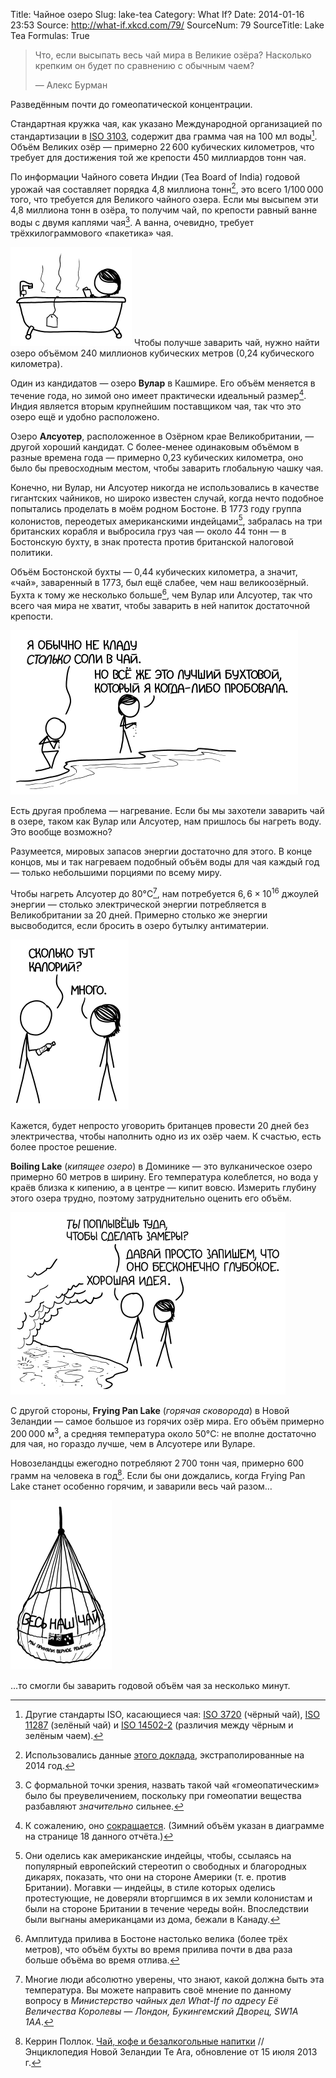 Title: Чайное озеро
Slug: lake-tea
Category: What If?
Date: 2014-01-16 23:53
Source: http://what-if.xkcd.com/79/
SourceNum: 79
SourceTitle: Lake Tea
Formulas: True

> Что, если высыпать весь чай мира в Великие озёра? Насколько крепким он будет по сравнению с обычным чаем?
>
> — Алекс Бурман

Разведённым почти до гомеопатической концентрации.

Стандартная кружка чая, как указано Международной организацией по стандартизации в [ISO 3103](http://www.iso.org/iso/catalogue_detail.htm?csnumber=8250), содержит два грамма чая на 100 мл воды[^1]. Объём Великих озёр — примерно 22&thinsp;600 кубических километров, что требует для достижения той же крепости 450 миллиардов тонн чая.

[^1]: Другие стандарты ISO, касающиеся чая: [ISO 3720](http://www.iso.org/iso/catalogue_detail.htm?csnumber=51541) (чёрный чай), [ISO 11287](http://www.iso.org/iso/catalogue_detail.htm?csnumber=51540) (зелёный чай) и [ISO 14502-2](http://www.iso.org/iso/iso_catalogue/catalogue_tc/catalogue_detail.htm?csnumber=31357) (различия между чёрным и зелёным чаем).

По информации Чайного совета Индии (Tea Board of India) годовой урожай чая составляет порядка 4,8 миллиона тонн[^2], это всего 1/100&thinsp;000 того, что требуется для Великого чайного озера. Если мы высыпем эти 4,8 миллиона тонн в озёра, то получим чай, по крепости равный ванне воды с двумя каплями чая[^3]. А ванна, очевидно, требует трёхкилограммового «пакетика» чая.

[^2]: Использовались данные [этого доклада](http://www.teaboard.gov.in/pdf/Tea%20Statistics%20Global%20Scenario.pdf), экстраполированные на 2014 год.
[^3]: С формальной точки зрения, назвать такой чай «гомеопатическим» было бы преувеличением, поскольку при гомеопатии вещества разбавляют _значительно_ сильнее.

![](/uploads/079-lake-tea/tea_bathtub.png "Сейчас меня завалят сообщениями о том, нужно ли добавлять сахар в ванну.")
Чтобы получше заварить чай, нужно найти озеро объёмом 240 миллионов кубических метров (0,24 кубического километра).

Один из кандидатов — озеро **Вулар** в Кашмире. Его объём меняется в течение года, но зимой оно имеет практически идеальный размер[^4]. Индия является вторым крупнейшим поставщиком чая, так что это озеро ещё и удобно расположено.

[^4]: К сожалению, оно [сокращается](http://www.ramsar.org/pdf/wurc/wurc_mgtplan_india_wular.pdf). (Зимний объём указан в диаграмме на странице 18 данного отчёта.)

Озеро **Алсуотер**, расположенное в Озёрном крае Великобритании, — другой хороший кандидат. С более-менее одинаковым объёмом в разные времена года — примерно 0,23 кубических километра, оно было бы превосходным местом, чтобы заварить глобальную чашку чая.

Конечно, ни Вулар, ни Алсуотер никогда не использовались в качестве гигантских чайников, но широко известен случай, когда нечто подобное попытались проделать в моём родном Бостоне. В 1773 году группа колонистов, переодетых американскими индейцами[^5], забралась на три британских корабля и выбросила груз чая — около 44 тонн — в Бостонскую бухту, в знак протеста против британской налоговой политики.

[^5]: Они оделись как американские индейцы, чтобы, ссылаясь на популярный европейский стереотип о свободных и благородных дикарях, показать, что они на стороне Америки (т. е. против Британии). Могавки — индейцы, в стиле которых оделись протестующие, не доверяли вторгшимся в их земли колонистам и были на стороне Британии в течение череды войн. Впоследствии были выгнаны американцами из дома, бежали в Канаду.

Объём Бостонской бухты — 0,44 кубических километра, а значит, «чай», заваренный в 1773, был ещё слабее, чем наш великоозёрный. Бухта к тому же несколько больше[^6], чем Вулар или Алсуотер, так что всего чая мира не хватит, чтобы заварить в ней напиток достаточной крепости.

[^6]: Амплитуда прилива в Бостоне настолько велика (более трёх метров), что объём бухты во время прилива почти в два раза больше объёма во время отлива.

![](/uploads/079-lake-tea/tea_harbor_ru.png "Он стал ещё лучше после того, как мы построили очистительное сооружение и перестали сливать нечистоты прямо в бухту.")

Есть другая проблема — нагревание. Если бы мы захотели заварить чай в озере, таком как Вулар или Алсуотер, нам пришлось бы нагреть воду. Это вообще возможно?

Разумеется, мировых запасов энергии достаточно для этого. В конце концов, мы и так нагреваем подобный объём воды для чая каждый год — только небольшими порциями по всему миру.

Чтобы нагреть Алсуотер до 80°C[^7], нам потребуется $6{,}6 \times 10^{16}$ джоулей энергии — столько электрической энергии потребляется в Великобритании за 20 дней. Примерно столько же энергии высвободится, если бросить в озеро бутылку антиматерии.

[^7]: Многие люди абсолютно уверены, что знают, какой должна быть эта температура. Вы можете направить своё мнение по данному вопросу в _Министерство чайных дел What-If по адресу Её Величества Королевы — Лондон, Букингемский Дворец, SW1A 1AA_.

![](/uploads/079-lake-tea/tea_waterbottle_ru.png "Не является существенным источником рибофлавина.")

Кажется, будет непросто уговорить британцев провести 20 дней без электричества, чтобы наполнить одно из их озёр чаем. К счастью, есть более простое решение.

**Boiling Lake** (_кипящее озеро_) в Доминике — это вулканическое озеро примерно 60 метров в ширину. Его температура колеблется, но вода у краёв близка к кипению, а в центре — кипит вовсю. Измерить глубину этого озера трудно, поэтому затруднительно оценить его объём.

![](/uploads/079-lake-tea/tea_boiling_ru.png "Тот факт, что иногда оно полностью выкипает, играет не в нашу пользу.")

С другой стороны, **Frying Pan Lake** (_горячая сковорода_) в Новой Зеландии — самое большое из горячих озёр мира. Его объём примерно 200&thinsp;000 м<sup>3</sup>, а средняя температура около 50°C: не вполне достаточно для чая, но гораздо лучше, чем в Алсуотере или Вуларе.

Новозеландцы ежегодно потребляют 2&thinsp;700 тонн чая, примерно 600 грамм на человека в год[^8]. Если бы они дождались, когда Frying Pan Lake станет особенно горячим, и заварили весь чай разом…

[^8]: Керрин Поллок. [Чай, кофе и безалкогольные напитки](http://www.teara.govt.nz/en/tea-coffee-and-soft-drinks) // Энциклопедия Новой Зеландии Te Ara, обновление от 15 июля 2013 г.

![](/uploads/079-lake-tea/tea_nz_ru.png "Мы приняли верное решение, делая то, о чём прочитали в блоге. У нас будет так много чая!")

…то смогли бы заварить годовой объём чая за несколько минут.
